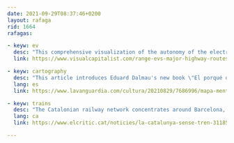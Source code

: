 ```yaml
---
date: 2021-09-29T08:37:46+0200
layout: rafaga
rid: 1664
rafagas:

- keyw: ev
  desc: "This comprehensive visualization of the autonomy of the electric vehicle uses the main USA routes to compare different models"
  link: https://www.visualcapitalist.com/range-evs-major-highway-routes

- keyw: cartography
  desc: "This article introduces Eduard Dalmau's new book \"El porqué de los mapas\"" 
  lang: es
  link: https://www.lavanguardia.com/cultura/20210829/7686996/mapa-mental-cartografia.html

- keyw: trains
  desc: "The Catalonian railway network concentrates around Barcelona, following a radial pattern that excludes cities and towns out of the metro area" 
  lang: ca
  link: https://www.elcritic.cat/noticies/la-catalunya-sense-tren-31185

---
```

